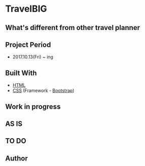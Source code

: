 # TravelBIG



## What's different from other travel planner


## Project Period

* 2017.10.13(Fri) ~ ing

## Built With

* [HTML](https://www.w3.org/html/)
* [CSS](https://www.w3.org/Style/CSS/) (Framework - [Bootstrap](https://getbootstrap.com/))


## Work in progress



## AS IS



## TO DO


## Author
